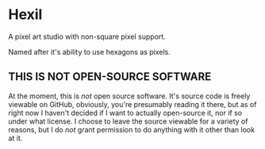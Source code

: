 # Hexil

A pixel art studio with non-square pixel support. 

Named after it's ability to use hexagons as pixels.

## THIS IS NOT OPEN-SOURCE SOFTWARE

At the moment, this is *not* open source software. It's source code is freely viewable on GitHub, obviously,
you're presumably reading it there, but as of right now I haven't decided if I want to actually open-source it,
nor if so under what license. I choose to leave the source viewable for a variety of reasons, but I do *not*
grant permission to do anything with it other than look at it.

